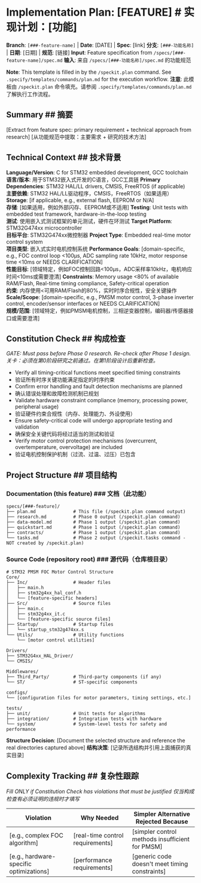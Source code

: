# Implementation Plan: [FEATURE]    # 实现计划：[功能]

**Branch**: `[###-feature-name]` | **Date**: [DATE] | **Spec**: [link]
**分支**: `[###-功能名称]` | **日期**: [日期] | **规范**: [链接]
**Input**: Feature specification from `/specs/[###-feature-name]/spec.md`
**输入**: 来自 `/specs/[###-功能名称]/spec.md` 的功能规范

**Note**: This template is filled in by the `/speckit.plan` command. See `.specify/templates/commands/plan.md` for the execution workflow.
**注意**: 此模板由 `/speckit.plan` 命令填充。请参阅 `.specify/templates/commands/plan.md` 了解执行工作流程。

## Summary    ## 摘要

[Extract from feature spec: primary requirement + technical approach from research]
[从功能规范中提取：主要需求 + 研究的技术方法]

## Technical Context    ## 技术背景

<!--
  ACTION REQUIRED: Replace the content in this section with the technical details
  for the project. The structure here is presented in advisory capacity to guide
  the iteration process.
-->
<!--
  需要操作：将此部分内容替换为项目的技术细节。
  此处结构以咨询能力呈现，用于指导迭代过程。
-->

**Language/Version**: C for STM32 embedded development, GCC toolchain  
**语言/版本**: 用于STM32嵌入式开发的C语言，GCC工具链
**Primary Dependencies**: STM32 HAL/LL drivers, CMSIS, FreeRTOS (if applicable)  
**主要依赖**: STM32 HAL/LL驱动程序，CMSIS，FreeRTOS（如果适用）
**Storage**: [if applicable, e.g., external flash, EEPROM or N/A]  
**存储**: [如果适用，例如外部闪存、EEPROM或不适用]
**Testing**: Unit tests with embedded test framework, hardware-in-the-loop testing  
**测试**: 使用嵌入式测试框架的单元测试，硬件在环测试
**Target Platform**: STM32G474xx microcontroller  
**目标平台**: STM32G474xx微控制器
**Project Type**: Embedded real-time motor control system  
**项目类型**: 嵌入式实时电机控制系统
**Performance Goals**: [domain-specific, e.g., FOC control loop <100μs, ADC sampling rate 10kHz, motor response time <10ms or NEEDS CLARIFICATION]  
**性能目标**: [领域特定，例如FOC控制回路<100μs，ADC采样率10kHz，电机响应时间<10ms或需要澄清]
**Constraints**: Memory usage <80% of available RAM/Flash, Real-time timing compliance, Safety-critical operation  
**约束**: 内存使用<可用RAM/Flash的80%，实时时序合规性，安全关键操作
**Scale/Scope**: [domain-specific, e.g., PMSM motor control, 3-phase inverter control, encoder/sensor interfaces or NEEDS CLARIFICATION]  
**规模/范围**: [领域特定，例如PMSM电机控制，三相逆变器控制，编码器/传感器接口或需要澄清]

## Constitution Check    ## 构成检查

*GATE: Must pass before Phase 0 research. Re-check after Phase 1 design.*
*关卡：必须在第0阶段研究之前通过。在第1阶段设计后重新检查。*

* Verify all timing-critical functions meet specified timing constraints
* 验证所有时序关键功能满足指定的时序约束
* Confirm error handling and fault detection mechanisms are planned
* 确认错误处理和故障检测机制已规划
* Validate hardware constraint compliance (memory, processing power, peripheral usage)
* 验证硬件约束合规性（内存、处理能力、外设使用）
* Ensure safety-critical code will undergo appropriate testing and validation
* 确保安全关键代码将经过适当的测试和验证
* Verify motor control protection mechanisms (overcurrent, overtemperature, overvoltage) are included
* 验证电机控制保护机制（过流、过温、过压）已包含

## Project Structure    ## 项目结构

### Documentation (this feature)    ### 文档（此功能）

```
specs/[###-feature]/
├── plan.md              # This file (/speckit.plan command output)
├── research.md          # Phase 0 output (/speckit.plan command)
├── data-model.md        # Phase 1 output (/speckit.plan command)
├── quickstart.md        # Phase 1 output (/speckit.plan command)
├── contracts/           # Phase 1 output (/speckit.plan command)
└── tasks.md             # Phase 2 output (/speckit.tasks command - NOT created by /speckit.plan)
```

### Source Code (repository root)    ### 源代码（仓库根目录）
<!--
  ACTION REQUIRED: Replace the placeholder tree below with the concrete layout
  for this feature. Delete unused options and expand the chosen structure with
  real paths (e.g., apps/admin, packages/something). The delivered plan must
  not include Option labels.
-->
<!--
  需要操作：将下面的占位符树替换为此功能的具体布局。
  删除未使用的选项，并使用真实路径扩展所选结构（例如apps/admin，packages/something）。
  交付的计划不得包含选项标签。
-->

```
# STM32 PMSM FOC Motor Control Structure
Core/
├── Inc/                 # Header files
│   ├── main.h
│   ├── stm32g4xx_hal_conf.h
│   └── [feature-specific headers]
├── Src/                 # Source files
│   ├── main.c
│   ├── stm32g4xx_it.c
│   └── [feature-specific source files]
├── Startup/             # Startup files
│   └── startup_stm32g474xx.s
└── Utils/               # Utility functions
    └── [motor control utilities]

Drivers/
├── STM32G4xx_HAL_Driver/
└── CMSIS/

Middlewares/
├── Third_Party/         # Third-party components (if any)
└── ST/                  # ST-specific components

configs/
└── [configuration files for motor parameters, timing settings, etc.]

tests/
├── unit/                # Unit tests for algorithms
├── integration/         # Integration tests with hardware
└── system/              # System-level tests for safety and performance
```

**Structure Decision**: [Document the selected structure and reference the real
directories captured above]
**结构决策**: [记录所选结构并引用上面捕获的真实目录]

## Complexity Tracking    ## 复杂性跟踪

*Fill ONLY if Constitution Check has violations that must be justified*
*仅当构成检查有必须证明的违规时才填写*

| Violation | Why Needed | Simpler Alternative Rejected Because |
|-----------|------------|-------------------------------------|
| [e.g., complex FOC algorithm] | [real-time control requirements] | [simpler control methods insufficient for PMSM] |
| [e.g., hardware-specific optimizations] | [performance requirements] | [generic code doesn't meet timing constraints] |